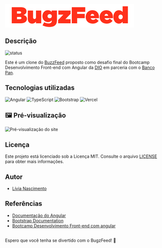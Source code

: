 ![bugzfeed logo](./src/assets/images/bugzfeed.png)


## Descrição
![status](https://img.shields.io/badge/status-concluído-silver.svg?style=for-the-badge&logo=data:image/png;base64,iVBORw0KGgoAAAANSUhEUgAAABgAAAAYCAYAAADgdz34AAAACXBIWXMAAAsTAAALEwEAmpwYAAABFUlEQVR4nN2UT07CQBSHQcBbsGdRV7rjDAYCKCcyEeUWGhJuwgn4E+xWAzuFuP3IS14TbF5nplM3+iVN2snM93uZ15la7V8DXAJjYAasgSNwAJY6NpA5sfIhkOJnC9yWETeAKeV5AOohATFyYQe0Q7YlVp6oo+lq6FuEfA9cqaMDLMzG699SpfJEv4WxFTD7JbkwtwI2/KQL3OQWhsiF1Ar4yk26LhD45MK3FSAn1NW8d2PsA5vPkC2yqk08lWesyzR5n1UdUHnGixVw71iw04YXNT3PyApo6cVVlbTwhtXrtyo9U34W8lxB/uiUa8AF8BQhn8hab8BZUD+wJ1vvtjhCWsAd8Aqs9DDKI+8yNpI5UfI/wwmmFu6BfxHsWwAAAABJRU5ErkJggg==)

Este é um clone do [BuzzFeed](buzzfeed.com.br) proposto como desafio final do Bootcamp Desenvolvimento Front-end com Angular da [DIO](dio.me) em parceria com o [Banco Pan](https://www.bancopan.com.br/).

## Tecnologias utilizadas

![Angular](https://img.shields.io/badge/angular-%23DD0031.svg?style=for-the-badge&logo=angular&logoColor=white)
![TypeScript](https://img.shields.io/badge/typescript-%23007ACC.svg?style=for-the-badge&logo=typescript&logoColor=white)
![Bootstrap](https://img.shields.io/badge/bootstrap-%238511FA.svg?style=for-the-badge&logo=bootstrap&logoColor=white)
![Vercel](https://img.shields.io/badge/vercel-%23000000.svg?style=for-the-badge&logo=vercel&logoColor=white)
## 🖼 Pré-visualização

![Pré-visualização do site](./src/assets/images/preview.gif)

## Licença

Este projeto está licenciado sob a Licença MIT. Consulte o arquivo [LICENSE](../../../LICENSE) para obter mais informações.

## Autor

- [Lívia Nascimento](https://linkedin/in/liviarnascimento)

## Referências

- [Documentação do Angular](https://angular.io/)
- [Bootstrap Documentation](https://getbootstrap.com/)
- [Bootcamp Desenvolvimento Front-end com angular](https://web.dio.me/track/coding-future-banco-pan-desenvolvimento-frontend-com-angular?tab=path)
<br>
Espero que você tenha se divertido com o BugzFeed! 💜
